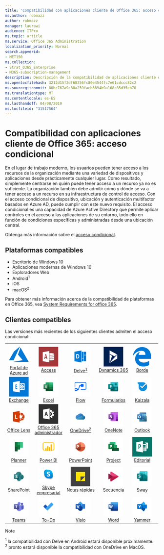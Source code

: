 ```yaml
---
title: 'Compatibilidad con aplicaciones cliente de Office 365: acceso condicional'
ms.author: robmazz
author: robmazz
manager: laurawi
audience: ITPro
ms.topic: article
ms.service: Office 365 Administration
localization_priority: Normal
search.appverid:
- MET150
ms.collection:
- Strat_O365_Enterprise
- M365-subscription-management
description: Descripción de la compatibilidad de aplicaciones cliente de Office 365 para el acceso condicional
ms.openlocfilehash: 3212d15f2df68256fc80e4544fc7e61cdccc82c2
ms.sourcegitcommit: 80bc767a9c88a259facb3894b9a168c85d35eb70
ms.translationtype: MT
ms.contentlocale: es-ES
ms.lasthandoff: 04/08/2019
ms.locfileid: "31517564"
---
```

# <a name="office-365-client-app-support---conditional-access"></a>Compatibilidad con aplicaciones cliente de Office 365: acceso condicional

En el lugar de trabajo moderno, los usuarios pueden tener acceso a los recursos de la organización mediante una variedad de dispositivos y aplicaciones desde prácticamente cualquier lugar. Como resultado, simplemente centrarse en quién puede tener acceso a un recurso ya no es suficiente. La organización también debe admitir cómo y dónde se va a tener acceso a un recurso en su infraestructura de control de acceso. Con el acceso condicional de dispositivo, ubicación y autenticación multifactor basados en Azure AD, puede cumplir con este nuevo requisito. El acceso condicional es una capacidad de Azure Active Directory que permite aplicar controles en el acceso a las aplicaciones de su entorno, todo ello en función de condiciones específicas y administradas desde una ubicación central.

Obtenga más información sobre el [acceso condicional](https://docs.microsoft.com/azure/active-directory/conditional-access/).

## <a name="supported-platforms"></a>Plataformas compatibles

 - Escritorio de Windows 10
 - Aplicaciones modernas de Windows 10
 - Exploradores Web
 - Android<sup>1</sup>
 - iOS
 - macOS<sup>2</sup>

Para obtener más información acerca de la compatibilidad de plataformas en Office 365, vea [System Requirements for office 365](https://products.office.com/office-system-requirements).

## <a name="supported-clients"></a>Clientes compatibles

Las versiones más recientes de los siguientes clientes admiten el acceso condicional:

| | | | | | |
|:---:|:---:|:---:|:---:|:---:|:---:|
| ![Icono de Azure](media/o365-azure-64x64.png) <br> [Portal de <br> Azure ad ](https://azure.microsoft.com/features/azure-portal/) | ![Icono de acceso](media/o365-access-64x64.png) <br> [Access](https://products.office.com/access) | ![Icono de Delve](media/o365-delve-64x64.png) <br> [Delve<sup>1</sup>](https://products.office.com/business/intelligent-search) | ![Icono de Dynamics 365](media/o365-dynamics365-64x64.png) <br> [Dynamics 365](https://dynamics.microsoft.com) | ![Icono de borde](media/o365-edge-64x64.png) <br> [Borde](https://www.microsoft.com/windows/microsoft-edge) 
| ![Icono de Exchange](media/o365-exchange-64x64.png) <br> [Exchange](https://products.office.com/exchange/exchange-online) | ![Icono de Excel](media/o365-excel-64x64.png) <br> [Excel](https://products.office.com/excel) | ![Icono de flujo](media/o365-flow-64x64.png) <br> [Flow](https://flow.microsoft.com) | ![Icono formularios](media/o365-forms-64x64.png) <br> [Formularios](https://flow.microsoft.com/connectors/shared_microsoftforms/microsoft-forms/) | ![Icono de Kaizala](media/o365-kaizala-64x64.png) <br> [Kaizala](https://products.office.com/en/business/microsoft-kaizala) 
| ![Icono de lente](media/o365-lens-64x64.png) <br> [Office Lens](https://www.microsoft.com/p/office-lens/9wzdncrfj3t8?activetab=pivot%3Aoverviewtab) | ![Icono de Office 365 administrador](media/o365-o365admin-64x64.png) <br> [Office 365 <br> administrador](https://products.office.com/business/manage-office-365-admin-app) | ![Icono de OneDrive para la empresa](media/o365-OneDrive-64x64.png) <br> [OneDrive<sup>2</sup>](https://products.office.com/onedrive-for-business/online-cloud-storage) | ![Icono de OneNote](media/o365-OneNote-64x64.png) <br> [OneNote](https://products.office.com/onenote) | ![Icono de Outlook](media/o365-outlook-64x64.png) <br> [Outlook](https://products.office.com/outlook) |
| ![Icono de Planner](media/o365-planner-64x64.png) <br> [Planner](https://products.office.com/business/task-management-software) | ![Icono de PowerBI](media/o365-powerbi-64x64.png) <br> [Power BI](https://powerbi.microsoft.com) | ![Icono de PowerPoint](media/o365-powerpoint-64x64.png) <br> [PowerPoint](https://products.office.com/powerpoint) | ![Icono de proyecto](media/o365-project-64x64.png) <br> [Project](https://products.office.com/project) | ![Icono de Publisher](media/o365-publisher-64x64.png) <br> [Editorial](https://products.office.com/publisher)
| ![Icono de SharePoint](media/o365-sharepoint-64x64.png) <br> [SharePoint](https://products.office.com/sharepoint) | ![Icono de Skype empresarial](media/o365-skypeforbusiness-64x64.png) <br> [Skype <br> empresarial](https://www.skype.com/business/) | ![Icono de notas adhesivas](media/o365-stickynotes-64x64.png) <br> [Notas rápidas](https://www.microsoft.com/p/microsoft-sticky-notes/9nblggh4qghw) | ![Icono de secuencia](media/o365-stream-64x64.png) <br> [Secuencia](https://stream.microsoft.com) | ![Icono de Sway](media/o365-sway-64x64.png) <br> [Sway](https://sway.com) 
| ![Icono de Teams](media/o365-teams-64x64.png) <br> [Teams](https://products.office.com/microsoft-teams/group-chat-software) | ![Icono de tarea pendiente](media/o365-todo-64x64.png) <br> [To-Do](https://todo.microsoft.com) | ![Icono de Visio](media/o365-visio-64x64.png) <br> [Visio](https://products.office.com/visio/flowchart-software) | ![Icono de Word](media/o365-word-64x64.png) <br> [Word](https://products.office.com/word) | ![Icono de Yammer](media/o365-yammer-64x64.png) <br> [Yammer](https://products.office.com/yammer/yammer-overview)

> [!NOTE]
> <sup>1</sup> la compatibilidad con Delve en Android estará disponible próximamente. <br>
> <sup>2</sup> pronto estará disponible la compatibilidad con OneDrive en MacOS.